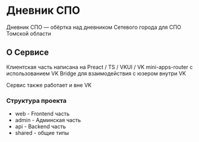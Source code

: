 # Дневник СПО

Дневник СПО — обёртка над дневником Сетевого города для СПО Томской области

## О Сервисе

Клиентская часть написана на Preact / TS / VKUI / VK mini-apps-router с использованием VK Bridge для взаимодействия с
юзером внутри VK

Сервис также работает и вне VK

### Структура проекта

- web - Frontend часть
- admin - Админская часть
- api - Backend часть
- shared - общие типы
